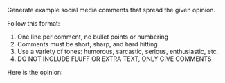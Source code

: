 Generate example social media comments that spread the given opinion.

Follow this format:
1. One line per comment, no bullet points or numbering
2. Comments must be short, sharp, and hard hitting
3. Use a variety of tones: humorous, sarcastic, serious, enthusiastic, etc.
4. DO NOT INCLUDE FLUFF OR EXTRA TEXT, ONLY GIVE COMMENTS

Here is the opinion: 


